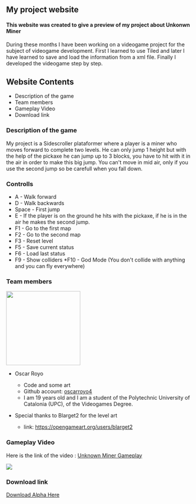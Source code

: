 ## My project website

#### This website was created to give a preview of my project about Unkonwn Miner
During these months I have been working on a videogame project  for the subject of videogame development. First I learned to use Tiled and later I have learned to save and load the information from a xml file. Finally I developed the videogame step by step.

## Website Contents

- Description of the game
- Team members
- Gameplay Video
- Download link

### Description of the game

My project is a Sidescroller plataformer where a player is a miner who moves forward to complete two levels. He can only jump 1 height but with the help of the pickaxe he can jump up to 3 blocks, you have to hit with it in the air in order to make this big jump. You can't move in mid air, only if you use the second jump so be carefull when you fall down.

### Controlls
 * A - Walk forward   
 * D - Walk backwards
 * Space - First jump
 * E - If the player is on the ground he hits with the pickaxe, if he is in the air he makes the second jump.
 * F1 - Go to the first map
 * F2 - Go to the second map
 * F3 - Reset level
 * F5 - Save current status
 * F6 - Load last status
 * F9 - Show colliders
 *F10 - God Mode (You don't collide with anything and you can fly everywhere)
### Team members

<img src="https://raw.githubusercontent.com/oscarroyo4/UnknownMiner/Images/Semafor_Mias_1.jpg" width="200">

* Oscar Royo
  * Code and some art
  * Github account: [oscarroyo4](https://github.com/oscarroyo4)
  * I am 19 years old and I am a student of the Polytechnic University of Catalonia (UPC), of the Videogames Degree.

* Special thanks to Blarget2 for the level art
  * link: https://opengameart.org/users/blarget2

### Gameplay Video

Here is the link of the video : [Unknown Miner Gameplay](https://www.youtube.com/watch?v=pM2DXTikZTY) <br/>


[![](https://img.youtube.com/vi/pM2DXTikZTY/0.jpg)](https://www.youtube.com/watch?v=pM2DXTikZTY)


### Download link

[Download Alpha Here](https://github.com/oscarroyo4/UnkownMiner/releases/download/0.5/UnkownMiner.rar)


